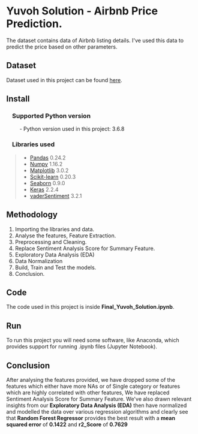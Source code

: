 # Yuvoh Solution - Airbnb Price Prediction.

The dataset contains data of Airbnb listing details. I've used this data to predict the price based on other parameters.

## Dataset

Dataset used in this project can be found [here]( http://data.insideairbnb.com/united-kingdom/england/london/2019-07-10/data/listings.csv.gz).

## Install

### &nbsp;&nbsp;&nbsp; Supported Python version
&nbsp;&nbsp;&nbsp;&nbsp;&nbsp;&nbsp;&nbsp;&nbsp;&nbsp;- Python version used in this project: 3.6.8

### &nbsp;&nbsp;&nbsp; Libraries used

> *  [Pandas](http://pandas.pydata.org) 0.24.2
> *  [Numpy](http://www.numpy.org) 1.16.2
> *  [Matplotlib](https://matplotlib.org) 3.0.2
> *  [Scikit-learn](http://scikit-learn.org/stable/) 0.20.3
> *  [Seaborn](https://seaborn.pydata.org) 0.9.0
> *  [Keras](https://keras.io/) 2.2.4
> *  [vaderSentiment](https://pypi.org/project/vaderSentiment/) 3.2.1

## Methodology
1. Importing the libraries and data.
2. Analyse the features, Feature Extraction.
3. Preprocessing and Cleaning.
4. Replace Sentiment Analysis Score for Summary Feature.
5. Exploratory Data Analysis (EDA)
6. Data Normalization
7. Build, Train and Test the models.
8. Conclusion.

## Code

The code used in this project is inside **Final_Yuvoh_Solution.ipynb**.

## Run

To run this project you will need some software, like Anaconda, which provides support for running .ipynb files (Jupyter Notebook).

## Conclusion

After analysing the features provided, we have dropped some of the features which either have more NAs or of Single category or features which are highly correlated with other features, We have replaced Sentiment Analysis Score for Summary Feature. We've also drawn relevant insights from our **Exploratory Data Analysis (EDA)** then have normalized and modelled the data over various regression algorithms and clearly see that **Random Forest Regressor** provides the best result with a **mean squared error** of **0.1422** and **r2_Score** of **0.7629**

